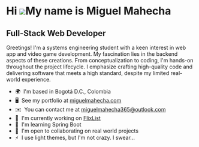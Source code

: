 Hi ![](https://user-images.githubusercontent.com/18350557/176309783-0785949b-9127-417c-8b55-ab5a4333674e.gif)My name is Miguel Mahecha
======================================================================================================================================

Full-Stack Web Developer
------------------------

Greetings! I'm a systems engineering student with a keen interest in web app and video game development. My fascination lies in the backend aspects of these creations. From conceptualization to coding, I'm hands-on throughout the project lifecycle. I emphasize crafting high-quality code and delivering software that meets a high standard, despite my limited real-world experience.

*   🌍  I'm based in Bogotá D.C., Colombia
*   🖥️  See my portfolio at [miguelmahecha.com](https://www.miguelmahecha.com)
*   ✉️  You can contact me at [miguelmahecha365@outlook.com](mailto:miguelmahecha365@outlook.com)
*   🚀  I'm currently working on [FlixList](https://www.flixlist.com)
*   🧠  I'm learning Spring Boot
*   🤝  I'm open to collaborating on real world projects
*   ⚡  I use light themes, but I'm not crazy. I swear...
